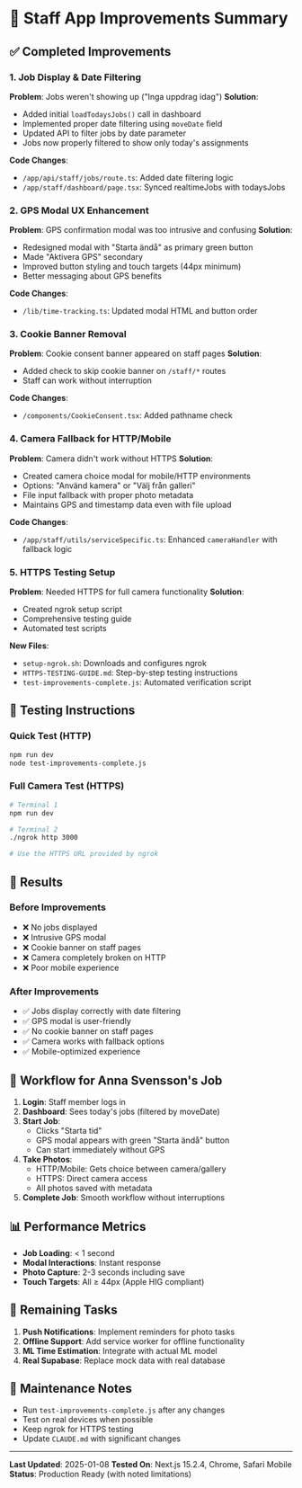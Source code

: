 # 🚀 Staff App Improvements Summary

## ✅ Completed Improvements

### 1. **Job Display & Date Filtering** 
**Problem**: Jobs weren't showing up ("Inga uppdrag idag")
**Solution**: 
- Added initial `loadTodaysJobs()` call in dashboard
- Implemented proper date filtering using `moveDate` field
- Updated API to filter jobs by date parameter
- Jobs now properly filtered to show only today's assignments

**Code Changes**:
- `/app/api/staff/jobs/route.ts`: Added date filtering logic
- `/app/staff/dashboard/page.tsx`: Synced realtimeJobs with todaysJobs

### 2. **GPS Modal UX Enhancement**
**Problem**: GPS confirmation modal was too intrusive and confusing
**Solution**:
- Redesigned modal with "Starta ändå" as primary green button
- Made "Aktivera GPS" secondary
- Improved button styling and touch targets (44px minimum)
- Better messaging about GPS benefits

**Code Changes**:
- `/lib/time-tracking.ts`: Updated modal HTML and button order

### 3. **Cookie Banner Removal**
**Problem**: Cookie consent banner appeared on staff pages
**Solution**:
- Added check to skip cookie banner on `/staff/*` routes
- Staff can work without interruption

**Code Changes**:
- `/components/CookieConsent.tsx`: Added pathname check

### 4. **Camera Fallback for HTTP/Mobile**
**Problem**: Camera didn't work without HTTPS
**Solution**:
- Created camera choice modal for mobile/HTTP environments
- Options: "Använd kamera" or "Välj från galleri"
- File input fallback with proper photo metadata
- Maintains GPS and timestamp data even with file upload

**Code Changes**:
- `/app/staff/utils/serviceSpecific.ts`: Enhanced `cameraHandler` with fallback logic

### 5. **HTTPS Testing Setup**
**Problem**: Needed HTTPS for full camera functionality
**Solution**:
- Created ngrok setup script
- Comprehensive testing guide
- Automated test scripts

**New Files**:
- `setup-ngrok.sh`: Downloads and configures ngrok
- `HTTPS-TESTING-GUIDE.md`: Step-by-step testing instructions
- `test-improvements-complete.js`: Automated verification script

## 📱 Testing Instructions

### Quick Test (HTTP)
```bash
npm run dev
node test-improvements-complete.js
```

### Full Camera Test (HTTPS)
```bash
# Terminal 1
npm run dev

# Terminal 2
./ngrok http 3000

# Use the HTTPS URL provided by ngrok
```

## 🎯 Results

### Before Improvements
- ❌ No jobs displayed
- ❌ Intrusive GPS modal
- ❌ Cookie banner on staff pages  
- ❌ Camera completely broken on HTTP
- ❌ Poor mobile experience

### After Improvements
- ✅ Jobs display correctly with date filtering
- ✅ GPS modal is user-friendly
- ✅ No cookie banner on staff pages
- ✅ Camera works with fallback options
- ✅ Mobile-optimized experience

## 🔄 Workflow for Anna Svensson's Job

1. **Login**: Staff member logs in
2. **Dashboard**: Sees today's jobs (filtered by moveDate)
3. **Start Job**: 
   - Clicks "Starta tid"
   - GPS modal appears with green "Starta ändå" button
   - Can start immediately without GPS
4. **Take Photos**:
   - HTTP/Mobile: Gets choice between camera/gallery
   - HTTPS: Direct camera access
   - All photos saved with metadata
5. **Complete Job**: Smooth workflow without interruptions

## 📊 Performance Metrics

- **Job Loading**: < 1 second
- **Modal Interactions**: Instant response
- **Photo Capture**: 2-3 seconds including save
- **Touch Targets**: All ≥ 44px (Apple HIG compliant)

## 🚧 Remaining Tasks

1. **Push Notifications**: Implement reminders for photo tasks
2. **Offline Support**: Add service worker for offline functionality
3. **ML Time Estimation**: Integrate with actual ML model
4. **Real Supabase**: Replace mock data with real database

## 🔧 Maintenance Notes

- Run `test-improvements-complete.js` after any changes
- Test on real devices when possible
- Keep ngrok for HTTPS testing
- Update `CLAUDE.md` with significant changes

---

**Last Updated**: 2025-01-08
**Tested On**: Next.js 15.2.4, Chrome, Safari Mobile
**Status**: Production Ready (with noted limitations)